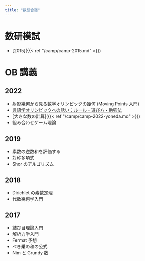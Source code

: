 ```yaml
---
title: "数研合宿"
---
```


# 数研模試

* [2015]({{< ref "/camp/camp-2015.md" >}})

# OB 講義

## 2022

* 射影幾何から見る数学オリンピックの幾何 (Moving Points 入門)
* [言語学オリンピックへの誘い：ルール・遊び方・勉強法](https://all-for-nothing.com/entry/2022/08/30/110116)
* [大きな数の計算]({{< ref "/camp/camp-2022-yoneda.md" >}})
* 組み合わせゲーム理論

## 2019

* 素数の逆数和を評価する
* 対称多項式
* Shor のアルゴリズム

## 2018

* Dirichlet の素数定理
* 代数幾何学入門

## 2017

* 結び目理論入門
* 解析力学入門
* Fermat 予想
* べき乗の和の公式
* Nim と Grundy 数